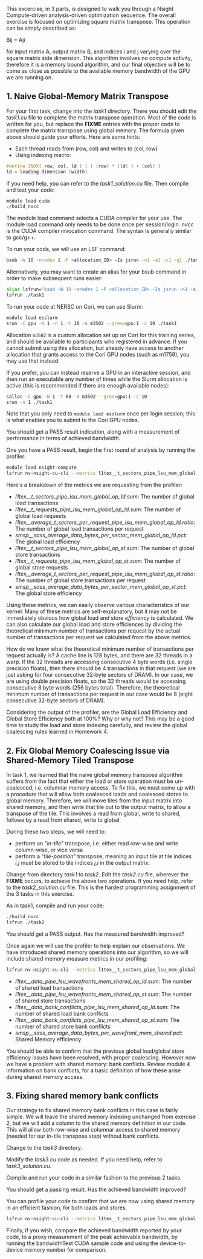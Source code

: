 This excercise, in 3 parts, is designed to walk you through a Nsight Compute-driven analysis-driven optimization sequence. The overall exercise is focused on optimizing square matrix transpose.  This operation can be simply described as:

Bij = Aji

for input matrix A, output matrix B, and indices i and j varying over the square matrix side dimension.  This algorithm involves no compute activity, therefore it is a memory bound algorithm, and our final objective will be to come as close as possible to the available memory bandwidth of the GPU we are running on.

## **1. Naive Global-Memory Matrix Transpose**

For your first task, change into the *task1* directory. There you should edit the *task1.cu* file to complete the matrix transpose operation. Most of the code is written for you, but replace the **FIXME** entries with the proper code to complete the matrix transpose using global memory. The formula given above should guide your efforts. Here are some hints:

 - Each thread reads from (row, col) and writes to (col, row)
 - Using indexing macro:

```cpp
#define INDX( row, col, ld ) ( ( (row) * (ld) ) + (col) )
ld = leading dimension (width)
```

If you need help, you can refer to the *task1_solution.cu* file.  Then compile and test your code:

```bash
module load cuda
./build_nvcc
```

The module load command selects a CUDA compiler for your use. The module load command only needs to be done once per session/login. *nvcc* is the CUDA compiler invocation command. The syntax is generally similar to gcc/g++.

To run your code, we will use an LSF command:

```bash
bsub -W 10 -nnodes 1 -P <allocation_ID> -Is jsrun -n1 -a1 -c1 -g1 ./task1
```

Alternatively, you may want to create an alias for your bsub command in order to make subsequent runs easier:

```bash
alias lsfrun='bsub -W 10 -nnodes 1 -P <allocation_ID> -Is jsrun -n1 -a1 -c1 -g1'
lsfrun ./task1
```

To run your code at NERSC on Cori, we can use Slurm:

```bash
module load esslurm
srun -C gpu -N 1 -n 1 -t 10 -A m3502 --gres=gpu:1 -c 10 ./task1
```

Allocation `m3502` is a custom allocation set up on Cori for this training series, and should be available to participants who registered in advance. If you cannot submit using this allocation, but already have access to another allocation that grants access to the Cori GPU nodes (such as m1759), you may use that instead.

If you prefer, you can instead reserve a GPU in an interactive session, and then run an executable any number of times while the Slurm allocation is active (this is recommended if there are enough available nodes):

```bash
salloc -C gpu -N 1 -t 60 -A m3502 --gres=gpu:1 -c 10
srun -n 1 ./task1
```

Note that you only need to `module load esslurm` once per login session; this is what enables you to submit to the Cori GPU nodes.

You should get a PASS result indication, along with a measurement of performance in terms of achieved bandwidth.

One you have a PASS result, begin the first round of analysis by running the profiler:

```bash
module load nsight-compute
lsfrun nv-nsight-cu-cli --metrics l1tex__t_sectors_pipe_lsu_mem_global_op_ld.sum,l1tex__t_requests_pipe_lsu_mem_global_op_ld.sum,l1tex__average_t_sectors_per_request_pipe_lsu_mem_global_op_ld.ratio,l1tex__t_sectors_pipe_lsu_mem_global_op_st.sum,l1tex__t_requests_pipe_lsu_mem_global_op_st.sum,l1tex__average_t_sectors_per_request_pipe_lsu_mem_global_op_st.ratio,smsp__sass_average_data_bytes_per_sector_mem_global_op_ld.pct,smsp__sass_average_data_bytes_per_sector_mem_global_op_st.pct ./task1
```

Here's a breakdown of the metrics we are requesting from the profiler:

 - *l1tex__t_sectors_pipe_lsu_mem_global_op_ld.sum*: The number of global load transactions
 - *l1tex__t_requests_pipe_lsu_mem_global_op_ld.sum*: The number of global load requests
 - *l1tex__average_t_sectors_per_request_pipe_lsu_mem_global_op_ld.ratio*: The number of global load transactions per request
 - *smsp__sass_average_data_bytes_per_sector_mem_global_op_ld.pct*: The global load efficiency
 - *l1tex__t_sectors_pipe_lsu_mem_global_op_st.sum*: The number of global store transactions
 - *l1tex__t_requests_pipe_lsu_mem_global_op_st.sum*: The number of global store requests
 - *l1tex__average_t_sectors_per_request_pipe_lsu_mem_global_op_st.ratio*: The number of global store transactions per request
 - *smsp__sass_average_data_bytes_per_sector_mem_global_op_st.pct*: The global store efficiency

Using these metrics, we can easily observe various characteristics of our kernel. Many of these metrics are self-explanatory, but it may not be immediately obvious how global load and store *efficiency* is calculated. We can also calculate our global load and store efficiences by dividing the theoretical minimum number of transactions per request by the actual number of transactions per request we calculated from the above metrics.

How do we know what the theoretical minimum number of transactions per request actually is? A cache line is 128 bytes, and there are 32 threads in a warp. If the 32 threads are accessing consecutive 4 byte words (i.e. single precision floats), then there should be 4 transactions in that request (we are just asking for four consecutive 32-byte sectors of DRAM). In our case, we are using double precision floats, so the 32 threads would be accessing consecutive 8 byte words (256 bytes total). Therefore, the theoretical minimum number of transactions per request in our case would be 8 (eight consecutive 32-byte sectors of DRAM).

Considering the output of the profiler, are the Global Load Efficiency and Global Store Efficiency both at 100%? Why or why not? This may be a good time to study the load and store indexing carefully, and review the global coalescing rules learned in Homework 4.

## **2. Fix Global Memory Coalescing Issue via Shared-Memory Tiled Transpose**

In task 1, we learned that the naive global memory transpose algorithm suffers from the fact that either the load or store operation must be un-coalesced, i.e. columnar memory access. To fix this, we must come up with a procedure that will allow both coalesced loads and coalesced stores to global memory. Therefore, we will move tiles from the input matrix into shared memory, and then write that tile out to the output matrix, to allow a transpose of the tile. This involves a read from global, write to shared, followe by a read from shared, write to global.

During these two steps, we will need to:

- perform an "*in-tile*" transpose, i.e. either read row-wise and write column-wise, or vice versa
- perform a "*tile-position*" transpose, meaning an input tile at tile indices *i,j* must be stored to tile indices *j,i* in the output matrix.

Change from directory *task1* to *task2*.  Edit the *task2.cu* file, wherever the **FIXME** occurs, to achieve the above two operations. If you need help, refer to the *task2_solution.cu* file. This is the hardest programming assignment of the 3 tasks in this exercise.

As in task1, compile and run your code:

```bash
./build_nvcc
lsfrun ./task2
```

You should get a PASS output.  Has the measured bandwidth improved?

Once again we will use the profiler to help explain our observations.  We have introduced shared memory operations into our algorithm, so we will include shared memory measure metrics in our profiling:

```bash
lsfrun nv-nsight-cu-cli --metrics l1tex__t_sectors_pipe_lsu_mem_global_op_ld.sum,l1tex__t_requests_pipe_lsu_mem_global_op_ld.sum,l1tex__average_t_sectors_per_request_pipe_lsu_mem_global_op_ld.ratio,l1tex__t_sectors_pipe_lsu_mem_global_op_st.sum,l1tex__t_requests_pipe_lsu_mem_global_op_st.sum,l1tex__average_t_sectors_per_request_pipe_lsu_mem_global_op_st.ratio,smsp__sass_average_data_bytes_per_sector_mem_global_op_ld.pct,smsp__sass_average_data_bytes_per_sector_mem_global_op_st.pct,l1tex__data_pipe_lsu_wavefronts_mem_shared_op_ld.sum,l1tex__data_pipe_lsu_wavefronts_mem_shared_op_st.sum,l1tex__data_bank_conflicts_pipe_lsu_mem_shared_op_ld.sum,l1tex__data_bank_conflicts_pipe_lsu_mem_shared_op_st.sum,smsp__sass_average_data_bytes_per_wavefront_mem_shared.pct ./task2
```

 - *l1tex__data_pipe_lsu_wavefronts_mem_shared_op_ld.sum*: The number of shared load transactions
 - *l1tex__data_pipe_lsu_wavefronts_mem_shared_op_st.sum*: The number of shared store transactions
 - *l1tex__data_bank_conflicts_pipe_lsu_mem_shared_op_ld.sum*: The number of shared load bank conflicts
 - *l1tex__data_bank_conflicts_pipe_lsu_mem_shared_op_st.sum*: The number of shared store bank conflicts
 - *smsp__sass_average_data_bytes_per_wavefront_mem_shared.pct*: Shared Memory efficiency

You should be able to confirm that the previous global load/global store efficiency issues have been resolved, with proper coalescing.  However now we have a problem with shared memory: bank conflicts.  Review module 4 information on bank conflicts, for a basic definition of how these arise during shared memory access.

## **3. Fixing shared memory bank conflicts**

Our strategy to fix shared memory bank conflicts in this case is fairly simple. We will leave the shared memory indexing unchanged from exercise 2, but we will add a column to the shared memory definition in our code. This will allow both row-wise and columnar access to shared memory (needed for our in-tile transpose step) without bank conflicts.

Change to the *task3* directory.

Modify the *task3.cu* code as needed. If you need help, refer to *task3_solution.cu*.

Compile and run your code in a similar fashion to the previous 2 tasks.

You should get a passing result. Has the achieved bandwidth improved?

You can profile your code to confirm that we are now using shared memory in an efficient fashion, for both loads and stores.

```bash
lsfrun nv-nsight-cu-cli --metrics l1tex__t_sectors_pipe_lsu_mem_global_op_ld.sum,l1tex__t_requests_pipe_lsu_mem_global_op_ld.sum,l1tex__average_t_sectors_per_request_pipe_lsu_mem_global_op_ld.ratio,l1tex__t_sectors_pipe_lsu_mem_global_op_st.sum,l1tex__t_requests_pipe_lsu_mem_global_op_st.sum,l1tex__average_t_sectors_per_request_pipe_lsu_mem_global_op_st.ratio,smsp__sass_average_data_bytes_per_sector_mem_global_op_ld.pct,smsp__sass_average_data_bytes_per_sector_mem_global_op_st.pct,l1tex__data_pipe_lsu_wavefronts_mem_shared_op_ld.sum,l1tex__data_pipe_lsu_wavefronts_mem_shared_op_st.sum,l1tex__data_bank_conflicts_pipe_lsu_mem_shared_op_ld.sum,l1tex__data_bank_conflicts_pipe_lsu_mem_shared_op_st.sum,smsp__sass_average_data_bytes_per_wavefront_mem_shared.pct  ./task3
```

Finally, if you wish, compare the achieved bandwidth reported by your code, to a proxy measurement of the peak achievable bandwidth, by running the bandwidthTest CUDA sample code and using the device-to-device memory number for comparison.
